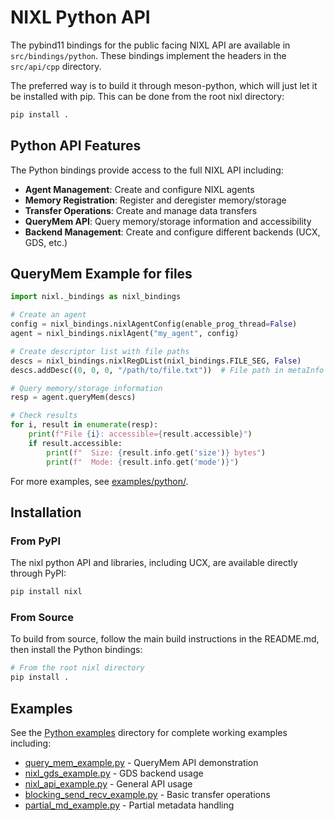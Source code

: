 # NIXL Python API

The pybind11 bindings for the public facing NIXL API are available in `src/bindings/python`. These bindings implement the headers in the `src/api/cpp` directory.

The preferred way is to build it through meson-python, which will just let it be installed with pip. This can be done from the root nixl directory:

```bash
pip install .
```

## Python API Features

The Python bindings provide access to the full NIXL API including:

- **Agent Management**: Create and configure NIXL agents
- **Memory Registration**: Register and deregister memory/storage
- **Transfer Operations**: Create and manage data transfers
- **QueryMem API**: Query memory/storage information and accessibility
- **Backend Management**: Create and configure different backends (UCX, GDS, etc.)

## QueryMem Example for files

```python
import nixl._bindings as nixl_bindings

# Create an agent
config = nixl_bindings.nixlAgentConfig(enable_prog_thread=False)
agent = nixl_bindings.nixlAgent("my_agent", config)

# Create descriptor list with file paths
descs = nixl_bindings.nixlRegDList(nixl_bindings.FILE_SEG, False)
descs.addDesc((0, 0, 0, "/path/to/file.txt"))  # File path in metaInfo

# Query memory/storage information
resp = agent.queryMem(descs)

# Check results
for i, result in enumerate(resp):
    print(f"File {i}: accessible={result.accessible}")
    if result.accessible:
        print(f"  Size: {result.info.get('size')} bytes")
        print(f"  Mode: {result.info.get('mode')}")
```

For more examples, see [examples/python/](../examples/python/).

## Installation

### From PyPI

The nixl python API and libraries, including UCX, are available directly through PyPI:

```bash
pip install nixl
```

### From Source

To build from source, follow the main build instructions in the README.md, then install the Python bindings:

```bash
# From the root nixl directory
pip install .
```

## Examples

See the [Python examples](../examples/python/) directory for complete working examples including:

- [query_mem_example.py](../examples/python/query_mem_example.py) - QueryMem API demonstration
- [nixl_gds_example.py](../examples/python/nixl_gds_example.py) - GDS backend usage
- [nixl_api_example.py](../examples/python/nixl_api_example.py) - General API usage
- [blocking_send_recv_example.py](../examples/python/blocking_send_recv_example.py) - Basic transfer operations
- [partial_md_example.py](../examples/python/partial_md_example.py) - Partial metadata handling
